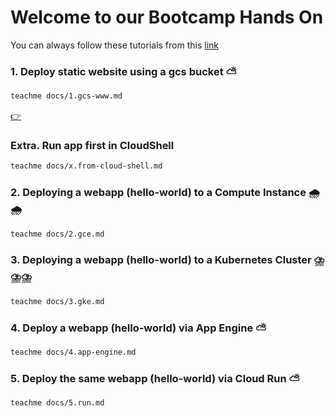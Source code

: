 # Welcome to our Bootcamp Hands On

You can always follow these tutorials from this [link](https://kontinu.github.io/gcp-bootcamp/)

### 1. Deploy static website using a gcs bucket ⛅

```bash
teachme docs/1.gcs-www.md
```

[👉](1.gcs-www.md)

### Extra. Run app first in CloudShell

```bash
teachme docs/x.from-cloud-shell.md
```

### 2. Deploying a webapp (hello-world) to a Compute Instance 🌧️🌧️

```bash
teachme docs/2.gce.md
```

### 3. Deploying a webapp (hello-world) to a Kubernetes Cluster ⛈️⛈️⛈️

```bash
teachme docs/3.gke.md
```

### 4. Deploy a webapp (hello-world) via App Engine ⛅

```bash
teachme docs/4.app-engine.md
```

### 5. Deploy the same webapp (hello-world) via Cloud Run ⛅

```bash
teachme docs/5.run.md
```
